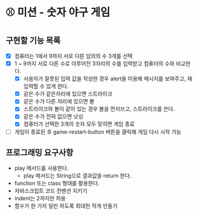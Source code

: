 # ⚾ 미션 - 숫자 야구 게임

## 구현할 기능 목록

- [X] 컴퓨터는 1에서 9까지 서로 다른 임의의 수 3개를 선택
- [X] 1 ~ 9까지 서로 다른 수로 이루어진 3자리의 수를 입력받고 컴퓨터의 수와 비교한다.
  - [X] 사용자가 잘못된 입력 값을 작성한 경우 alert을 이용해 메시지를 보여주고, 재입력할 수 있게 한다.
  - [X] 같은 수가 같은자리에 있으면 스트라이크
  - [X] 같은 수가 다른 자리에 있으면 볼
  - [X] 스트라이크와 볼이 같이 있는 경우 볼을 먼저쓰고, 스트라이크를 쓴다.
  - [X] 같은 수가 전혀 없으면 낫싱
  - [X] 컴퓨터가 선택한 3개의 숫자 모두 맞히면 게임 종료
- [ ] 게임이 종료된 후 game-restart-button 버튼을 클릭해 게임 다시 시작 가능

## 프로그래밍 요구사항

- play 메서드를 사용한다.
  - play 메서드는 String으로 결과값을 return 한다.
- function 또는 class 형태를 활용한다.
- 자바스크립트 코드 컨벤션 지키기
- indent는 2까지만 허용
- 함수가 한 가지 일만 하도록 최대한 작게 만들기